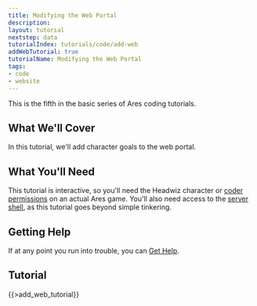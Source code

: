 ```yaml
---
title: Modifying the Web Portal
description:
layout: tutorial
nextstep: data
tutorialIndex: tutorials/code/add-web
addWebTutorial: true
tutorialName: Modifying the Web Portal
tags: 
- code
- website
---
```


This is the fifth in the basic series of Ares coding tutorials.

## What We'll Cover

In this tutorial, we'll add character goals to the web portal.

## What You'll Need

This tutorial is interactive, so you'll need the Headwiz character or [coder permissions](/tutorials/manage/roles) on an actual Ares game.  You'll also need access to the [server shell](/tutorials/manage/server-shell), as this tutorial goes beyond simple tinkering.

## Getting Help

If at any point you run into trouble, you can [Get Help](/feedback).

## Tutorial

{{>add_web_tutorial}}